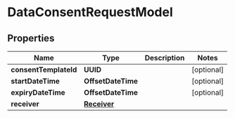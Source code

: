 

# DataConsentRequestModel


## Properties

Name | Type | Description | Notes
------------ | ------------- | ------------- | -------------
**consentTemplateId** | **UUID** |  |  [optional]
**startDateTime** | **OffsetDateTime** |  |  [optional]
**expiryDateTime** | **OffsetDateTime** |  |  [optional]
**receiver** | [**Receiver**](Receiver.md) |  | 



